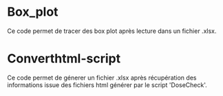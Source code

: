 # Box_plot

Ce code permet de tracer des box plot après lecture dans un fichier .xlsx.

# Converthtml-script

Ce code permet de génerer un fichier .xlsx après récupération des informations issue des fichiers html générer par le script 'DoseCheck'.
